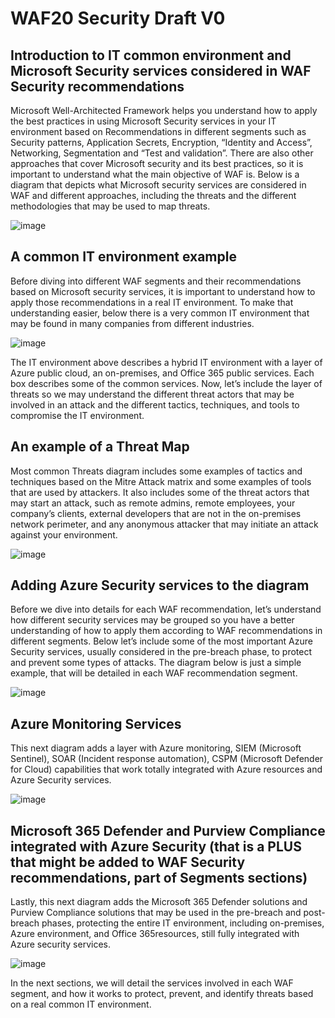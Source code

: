 # WAF20 Security Draft V0

## Introduction to IT common environment and Microsoft Security services considered in WAF Security recommendations

Microsoft Well-Architected Framework helps you understand how to apply the best practices in using Microsoft Security services in your IT environment based on Recommendations in different segments such as Security patterns, Application Secrets, Encryption, “Identity and Access”, Networking, Segmentation and “Test and validation”.
There are also other approaches that cover Microsoft security and its best practices, so it is important to understand what the main objective of WAF is.
Below is a diagram that depicts what Microsoft security services are considered in WAF and different approaches, including the threats and the different methodologies that may be used to map threats.

![image](https://github.com/rudneir2/WAF20-Security-Draft-V0/assets/97529152/0727b2ed-d1aa-4b88-8f7b-23780edc9cc3)

## A common IT environment example

Before diving into different WAF segments and their recommendations based on Microsoft security services, it is important to understand how to apply those recommendations in a real IT environment. To make that understanding easier, below there is a very common IT environment that may be found in many companies from different industries.

![image](https://github.com/rudneir2/WAF20-Security-Draft-V0/assets/97529152/a5b30eb3-b925-4e2c-b322-c7f54e9a0e4e)

The IT environment above describes a hybrid IT environment with a layer of Azure public cloud, an on-premises, and Office 365 public services. Each box describes some of the common services.
Now, let’s include the layer of threats so we may understand the different threat actors that may be involved in an attack and the different tactics, techniques, and tools to compromise the IT environment.

## An example of a Threat Map

Most common Threats diagram includes some examples of tactics and techniques based on the Mitre Attack matrix and some examples of tools that are used by attackers.
It also includes some of the threat actors that may start an attack, such as remote admins, remote employees, your company’s clients, external developers that are not in the on-premises network perimeter, and any anonymous attacker that may initiate an attack against your environment.

![image](https://github.com/rudneir2/WAF20-Security-Draft-V0/assets/97529152/3b7f1358-2dd7-4607-8a95-68ca1f5e93c5)

## Adding Azure Security services to the diagram

Before we dive into details for each WAF recommendation, let’s understand how different security services may be grouped so you have a better understanding of how to apply them according to WAF recommendations in different segments.
Below let’s include some of the most important Azure Security services, usually considered in the pre-breach phase, to protect and prevent some types of attacks. The diagram below is just a simple example, that will be detailed in each WAF recommendation segment.

![image](https://github.com/rudneir2/WAF20-Security-Draft-V0/assets/97529152/e559b323-736e-458c-8836-5c971874c550)

## Azure Monitoring Services

This next diagram adds a layer with Azure monitoring, SIEM (Microsoft Sentinel), SOAR (Incident response automation), CSPM (Microsoft Defender for Cloud) capabilities that work totally integrated with Azure resources and Azure Security services.

![image](https://github.com/rudneir2/WAF20-Security-Draft-V0/assets/97529152/7e825fdb-4f12-446d-8869-7775341cf5b5)

## Microsoft 365 Defender and Purview Compliance integrated with Azure Security (that is a PLUS that might be added to WAF Security recommendations, part of Segments sections)

Lastly, this next diagram adds the Microsoft 365 Defender solutions and Purview Compliance solutions that may be used in the pre-breach and post-breach phases, protecting the entire IT environment, including on-premises, Azure environment, and Office 365resources, still fully integrated with Azure security services.

![image](https://github.com/rudneir2/WAF20-Security-Draft-V0/assets/97529152/922af7cf-9bf9-4db2-9e1f-aab372708e9d)

In the next sections, we will detail the services involved in each WAF segment, and how it works to protect, prevent, and identify threats based on a real common IT environment.

